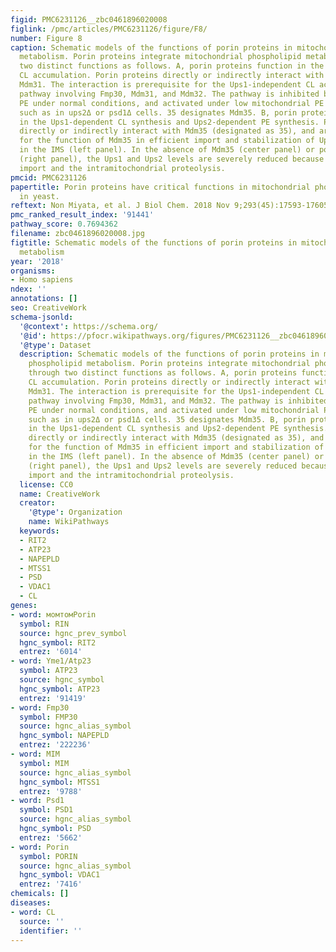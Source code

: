 ```yaml
---
figid: PMC6231126__zbc0461896020008
figlink: /pmc/articles/PMC6231126/figure/F8/
number: Figure 8
caption: Schematic models of the functions of porin proteins in mitochondrial phospholipid
  metabolism. Porin proteins integrate mitochondrial phospholipid metabolism through
  two distinct functions as follows. A, porin proteins function in the Ups1-independent
  CL accumulation. Porin proteins directly or indirectly interact with the MIM protein
  Mdm31. The interaction is prerequisite for the Ups1-independent CL accumulation
  pathway involving Fmp30, Mdm31, and Mdm32. The pathway is inhibited by mitochondrial
  PE under normal conditions, and activated under low mitochondrial PE conditions
  such as in ups2Δ or psd1Δ cells. 35 designates Mdm35. B, porin proteins function
  in the Ups1-dependent CL synthesis and Ups2-dependent PE synthesis. Porin proteins
  directly or indirectly interact with Mdm35 (designated as 35), and are required
  for the function of Mdm35 in efficient import and stabilization of Ups1 and Ups2
  in the IMS (left panel). In the absence of Mdm35 (center panel) or porin proteins
  (right panel), the Ups1 and Ups2 levels are severely reduced because of the decreased
  import and the intramitochondrial proteolysis.
pmcid: PMC6231126
papertitle: Porin proteins have critical functions in mitochondrial phospholipid metabolism
  in yeast.
reftext: Non Miyata, et al. J Biol Chem. 2018 Nov 9;293(45):17593-17605.
pmc_ranked_result_index: '91441'
pathway_score: 0.7694362
filename: zbc0461896020008.jpg
figtitle: Schematic models of the functions of porin proteins in mitochondrial phospholipid
  metabolism
year: '2018'
organisms:
- Homo sapiens
ndex: ''
annotations: []
seo: CreativeWork
schema-jsonld:
  '@context': https://schema.org/
  '@id': https://pfocr.wikipathways.org/figures/PMC6231126__zbc0461896020008.html
  '@type': Dataset
  description: Schematic models of the functions of porin proteins in mitochondrial
    phospholipid metabolism. Porin proteins integrate mitochondrial phospholipid metabolism
    through two distinct functions as follows. A, porin proteins function in the Ups1-independent
    CL accumulation. Porin proteins directly or indirectly interact with the MIM protein
    Mdm31. The interaction is prerequisite for the Ups1-independent CL accumulation
    pathway involving Fmp30, Mdm31, and Mdm32. The pathway is inhibited by mitochondrial
    PE under normal conditions, and activated under low mitochondrial PE conditions
    such as in ups2Δ or psd1Δ cells. 35 designates Mdm35. B, porin proteins function
    in the Ups1-dependent CL synthesis and Ups2-dependent PE synthesis. Porin proteins
    directly or indirectly interact with Mdm35 (designated as 35), and are required
    for the function of Mdm35 in efficient import and stabilization of Ups1 and Ups2
    in the IMS (left panel). In the absence of Mdm35 (center panel) or porin proteins
    (right panel), the Ups1 and Ups2 levels are severely reduced because of the decreased
    import and the intramitochondrial proteolysis.
  license: CC0
  name: CreativeWork
  creator:
    '@type': Organization
    name: WikiPathways
  keywords:
  - RIT2
  - ATP23
  - NAPEPLD
  - MTSS1
  - PSD
  - VDAC1
  - CL
genes:
- word: момтомРоrin
  symbol: RIN
  source: hgnc_prev_symbol
  hgnc_symbol: RIT2
  entrez: '6014'
- word: Yme1/Atp23
  symbol: ATP23
  source: hgnc_symbol
  hgnc_symbol: ATP23
  entrez: '91419'
- word: Fmp30
  symbol: FMP30
  source: hgnc_alias_symbol
  hgnc_symbol: NAPEPLD
  entrez: '222236'
- word: MIM
  symbol: MIM
  source: hgnc_alias_symbol
  hgnc_symbol: MTSS1
  entrez: '9788'
- word: Psd1
  symbol: PSD1
  source: hgnc_alias_symbol
  hgnc_symbol: PSD
  entrez: '5662'
- word: Porin
  symbol: PORIN
  source: hgnc_alias_symbol
  hgnc_symbol: VDAC1
  entrez: '7416'
chemicals: []
diseases:
- word: CL
  source: ''
  identifier: ''
---
```

